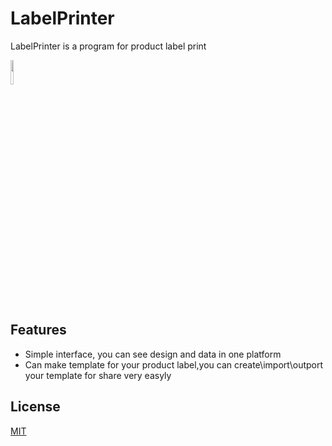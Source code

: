 # LabelPrinter
LabelPrinter is a program for product label print

<img src="doc/assets/LabelPrinter.png" width="10%">

## Features

- Simple interface, you can see design and data in one platform
- Can make template for your product label,you can create\import\outport your template for share very easyly

## License

[MIT](LICENSE)
